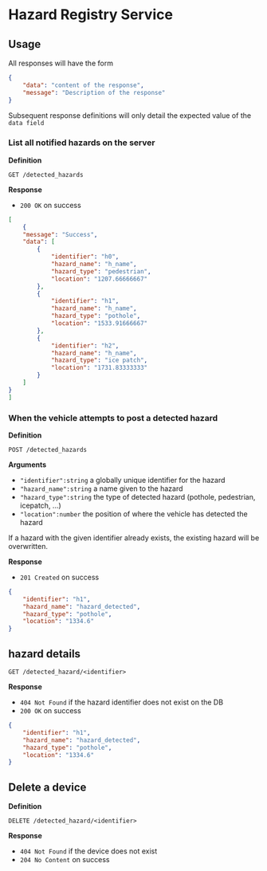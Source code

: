 # Hazard Registry Service

## Usage

All responses will have the form

```json
{
    "data": "content of the response",
    "message": "Description of the response"
}
```

Subsequent response definitions will only detail the expected value of the `data field`

### List all notified hazards on the server

**Definition**

`GET /detected_hazards`

**Response**

- `200 OK` on success

```json
[
    {
    "message": "Success",
    "data": [
        {
            "identifier": "h0",
            "hazard_name": "h_name",
            "hazard_type": "pedestrian",
            "location": "1207.66666667"
        },
        {
            "identifier": "h1",
            "hazard_name": "h_name",
            "hazard_type": "pothole",
            "location": "1533.91666667"
        },
        {
            "identifier": "h2",
            "hazard_name": "h_name",
            "hazard_type": "ice patch",
            "location": "1731.83333333"
        }
    ]
}
]
```

### When the vehicle attempts to post a detected hazard

**Definition**

`POST /detected_hazards`

**Arguments**

- `"identifier":string` a globally unique identifier for the hazard
- `"hazard_name":string` a name given to the hazard
- `"hazard_type":string` the type of detected hazard (pothole, pedestrian, icepatch, ...)
- `"location":number` the position of where the vehicle has detected the hazard

If a hazard with the given identifier already exists, the existing hazard will be overwritten.

**Response**

- `201 Created` on success

```json
{
    "identifier": "h1",
    "hazard_name": "hazard_detected",
    "hazard_type": "pothole",
    "location": "1334.6"
}
```

##  hazard details

`GET /detected_hazard/<identifier>`

**Response**

- `404 Not Found` if the hazard identifier does not exist on the DB
- `200 OK` on success

```json
{
    "identifier": "h1",
    "hazard_name": "hazard_detected",
    "hazard_type": "pothole",
    "location": "1334.6"
}
```

## Delete a device

**Definition**

`DELETE /detected_hazard/<identifier>`

**Response**

- `404 Not Found` if the device does not exist
- `204 No Content` on success